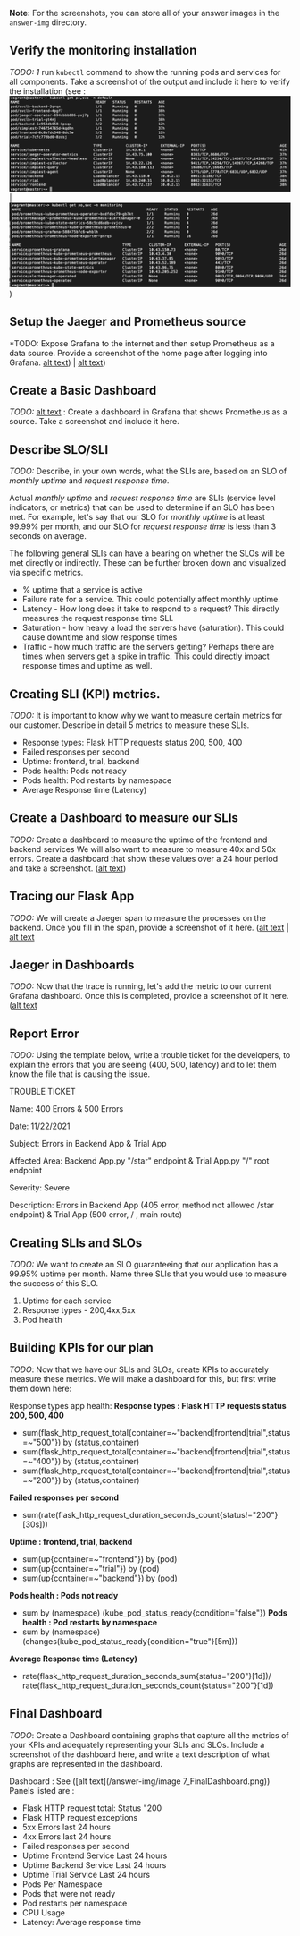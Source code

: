 **Note:** For the screenshots, you can store all of your answer images in the `answer-img` directory.

## Verify the monitoring installation

*TODO: 1* run `kubectl` command to show the running pods and services for all components. Take a screenshot of the output and include it here to verify the installation (see : ![alt text](/answer-img/1a_pods_services_default_ns.png) | ![alt text](/answer-img/1b_pods_services_monitoring_ns.png))

## Setup the Jaeger and Prometheus source
*TODO: Expose Grafana to the internet and then setup Prometheus as a data source. Provide a screenshot of the home page after logging into Grafana. [alt text](/answer-img/2a_grafana_prometheus_datasource.png)) | [alt text](/answer-img/grafana_home_screen.png)) 

## Create a Basic Dashboard
*TODO:* [alt text](/answer-img/3_basic_dashboard_showing_prometheus.png) : Create a dashboard in Grafana that shows Prometheus as a source. Take a screenshot and include it here.

## Describe SLO/SLI
*TODO:* Describe, in your own words, what the SLIs are, based on an SLO of *monthly uptime* and *request response time*.

Actual *monthly uptime* and *request response time* are SLIs (service level indicators, or metrics) that can be used to determine if an SLO has been met. For example, let's say that our SLO for *monthly uptime* is at least 99.99% per month, and our SLO for *request response time* is less than 3 seconds on average.

The following general SLIs can have a bearing on whether the SLOs will be met directly or indirectly. These can be further broken down and visualized via specific metrics. 
- % uptime that a service is active
- Failure rate for a service. This could potentially affect monthly uptime.
- Latency - How long does it take to respond to a request? This directly measures the request response time SLI.
- Saturation - how heavy a load the servers have (saturation). This could cause downtime and slow response times
- Traffic - how much traffic are the servers getting? Perhaps there are times when servers get a spike in traffic. This could directly impact response times and uptime as well.


## Creating SLI (KPI) metrics.
*TODO:* It is important to know why we want to measure certain metrics for our customer. Describe in detail 5 metrics to measure these SLIs.
- Response types: Flask HTTP requests status 200, 500, 400
- Failed responses per second
- Uptime: frontend, trial, backend
- Pods health: Pods not ready
- Pods health: Pod restarts by namespace
- Average Response time (Latency)

## Create a Dashboard to measure our SLIs
*TODO:* Create a dashboard to measure the uptime of the frontend and backend services We will also want to measure to measure 40x and 50x errors. Create a dashboard that show these values over a 24 hour period and take a screenshot. ([alt text](/answer-img/4_Uptime_4xx_5xx_errors_24h))

## Tracing our Flask App
*TODO:*  We will create a Jaeger span to measure the processes on the backend. Once you fill in the span, provide a screenshot of it here.
([alt text](/answer-img/5_JaegerTraceScreenshot_backend.png) | [alt text](/answer-img/5_JaegerTraceCode.png)

## Jaeger in Dashboards
*TODO:* Now that the trace is running, let's add the metric to our current Grafana dashboard. Once this is completed, provide a screenshot of it here. ([alt text](/answer-img/6_Jaeger_In_Dashboard.png)


## Report Error
*TODO:* Using the template below, write a trouble ticket for the developers, to explain the errors that you are seeing (400, 500, latency) and to let them know the file that is causing the issue.

TROUBLE TICKET

Name: 400 Errors & 500 Errors

Date: 11/22/2021

Subject: Errors in Backend App & Trial App

Affected Area: Backend App.py "/star" endpoint & Trial App.py "/" root endpoint

Severity: Severe

Description:  Errors in Backend App (405 error, method not allowed /star endpoint) & Trial App (500 error, / , main route)


## Creating SLIs and SLOs
*TODO:* We want to create an SLO guaranteeing that our application has a 99.95% uptime per month. Name three SLIs that you would use to measure the success of this SLO.
1. Uptime for each service
2. Response types - 200,4xx,5xx
3. Pod health


## Building KPIs for our plan

*TODO*: Now that we have our SLIs and SLOs, create KPIs to accurately measure these metrics. We will make a dashboard for this, but first write them down here:

Response types app health:
**Response types : Flask HTTP requests status 200, 500, 400**
- sum(flask_http_request_total{container=~"backend|frontend|trial",status=~"500"}) by (status,container)
- sum(flask_http_request_total{container=~"backend|frontend|trial",status=~"400"}) by (status,container)
- sum(flask_http_request_total{container=~"backend|frontend|trial",status=~"200"}) by (status,container)

**Failed responses per second**
- sum(rate(flask_http_request_duration_seconds_count{status!="200"}[30s]))

**Uptime : frontend, trial, backend**
- sum(up{container=~"frontend"}) by (pod)
- sum(up{container=~"trial"}) by (pod)
- sum(up{container=~"backend"}) by (pod)

**Pods health : Pods not ready**
- sum by (namespace) (kube_pod_status_ready{condition="false"})
**Pods health : Pod restarts by namespace**
- sum by (namespace)(changes(kube_pod_status_ready{condition="true"}[5m]))

**Average Response time (Latency)**
- rate(flask_http_request_duration_seconds_sum{status="200"}[1d])/
rate(flask_http_request_duration_seconds_count{status="200"}[1d])

## Final Dashboard
*TODO*: Create a Dashboard containing graphs that capture all the metrics of your KPIs and adequately representing your SLIs and SLOs. Include a screenshot of the dashboard here, and write a text description of what graphs are represented in the dashboard.  

Dashboard : See ([alt text](/answer-img/image 7_FinalDashboard.png))
Panels listed are :
- Flask HTTP request total: Status "200
- Flask HTTP request exceptions
- 5xx Errors last 24 hours
- 4xx Errors last 24 hours
- Failed responses per second
- Uptime Frontend Service Last 24 hours
- Uptime Backend Service Last 24 hours
- Uptime Trial Service Last 24 hours
- Pods Per Namespace
- Pods that were not ready
- Pod restarts per namespace
- CPU Usage
- Latency: Average response time